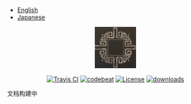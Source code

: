- [English](README.md)
- [Japanese](README-ja.md)
<p align="center">
<img src=".images/logo.jpg" alt="EnchantmentsEnhance" />
</p>

<p align="center">
<a href="https://travis-ci.org/HealPotion/EnchantmentsEnhance"><img src="https://travis-ci.org/HealPotion/EnchantmentsEnhance.svg?branch=master" alt="Travis CI" /></a>
<a href="https://codebeat.co/projects/github-com-healpotion-enchantmentsenhance-master"><img alt="codebeat" src="https://codebeat.co/badges/2ef380b7-5479-4ac6-89d9-fd1fb673511c" /></a>
<a href="http://www.gnu.org/licenses/gpl-3.0"><img src="https://badges.frapsoft.com/os/gpl/gpl.svg?v=102" alt="License" /></a>
<a href="https://github.com/HealPotion/EnchantmentsEnhance/releases"><img src="https://img.shields.io/github/downloads/HealPotion/EnchantmentsEnhance/total.svg" alt="downloads" /></a>
</p>

文档构建中